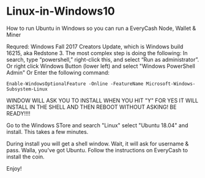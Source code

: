 # Linux-in-Windows10
How to run Ubuntu in Windows so you can run a EveryCash Node, Wallet &amp; Miner

Requred: Windows Fall 2017 Creators Update, which is Windows build 16215, aka Redstone 3. The most complex step is doing the following: In search, type “powershell,” right-click this, and select “Run as administrator”.  Or right click Windows Button (lower left) and select "Windows PowerShell Admin"  Or  Enter the following command:
```
Enable-WindowsOptionalFeature -Online -FeatureName Microsoft-Windows-Subsystem-Linux
```
WINDOW WILL ASK YOU TO INSTALL WHEN YOU HIT "Y" FOR YES IT WILL INSTALL IN THE SHELL AND THEN REBOOT WITHOUT ASKING!  BE READY!!!!

Go to the Windows STore and search "Linux" select "Ubuntu 18.04" and install.  This takes a few minutes.

During install you will get a shell window.  Wait, it will ask for username & pass.  Walla, you've got Ubuntu.  Follow the instructions on EveryCash to install the coin.

Enjoy!
